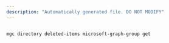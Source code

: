 ```yaml
---
description: "Automatically generated file. DO NOT MODIFY"
---
```


```cli

mgc directory deleted-items microsoft-graph-group get

```